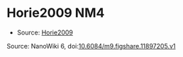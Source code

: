 <a name="material" />

# Horie2009 NM4
<script type="application/ld+json">
  {
    "@context": "https://schema.org/",
    "@type": "ChemicalSubstance",
    "@id": "https://egonw.github.io/nanowiki/nanowiki181.html#material",
    "http://purl.org/dc/terms/conformsTo":
      {
        "@type": "CreativeWork",
        "@id": "https://bioschemas.org/profiles/ChemicalSubstance/0.4-RELEASE/"
      },
    "identfier": "181",
    "name": "Horie2009 NM4",
    "url": "https://egonw.github.io/nanowiki/nanowiki181.html#material",
    "sameAs": "http://127.0.0.1/mediawiki/index.php/Special:URIResolver/Horie2009_NM4"
  }
</script>


* Source: [Horie2009](Horie2009.md)


Source: NanoWiki 6, doi:[10.6084/m9.figshare.11897205.v1](https://doi.org/10.6084/m9.figshare.11897205.v1)
